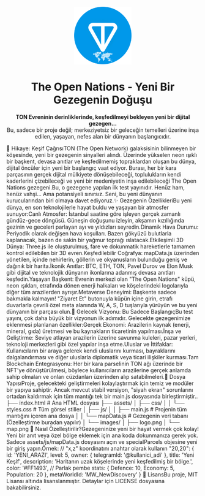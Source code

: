<p align="center"><img src="assets/images/logo.png" alt="The Open Nations Logosu" width="150"></p><h1 align="center">The Open Nations - Yeni Bir Gezegenin Doğuşu</h1><p align="center"><strong>TON Evreninin derinliklerinde, keşfedilmeyi bekleyen yeni bir dijital gezegen...</strong><br>Bu, sadece bir proje değil; merkeziyetsiz bir geleceğin temelleri üzerine inşa edilen, yaşayan, nefes alan bir dünyanın başlangıcıdır.</p>📖 Hikaye: Keşif ÇağrısıTON (The Open Network) galaksisinin bilinmeyen bir köşesinde, yeni bir gezegenin sinyalleri alındı. Üzerinde yükselen neon ışıklı bir başkent, devasa anıtlar ve keşfedilmemiş topraklardan oluşan bu dünya, dijital öncüler için yeni bir başlangıç vaat ediyor. Burası, her bir kara parçasının gerçek dijital mülkiyete dönüşebileceği, toplulukların kendi kaderlerini çizebileceği ve yeni bir medeniyetin inşa edilebileceği The Open Nations gezegeni.Bu, o gezegene yapılan ilk test yayınıdır. Henüz ham, henüz vahşi... Ama potansiyeli sınırsız. Seni, bu yeni dünyanın kurucularından biri olmaya davet ediyoruz.✨ Gezegenin ÖzellikleriBu yeni dünya, en son teknolojilerle hayat buldu ve yaşayan bir atmosfer sunuyor:Canlı Atmosfer: İstanbul saatine göre işleyen gerçek zamanlı gündüz-gece döngüsü. Güneşin doğuşunu izleyin, akşamın kızıllığında gezinin ve geceleri parlayan ayı ve yıldızları seyredin.Dinamik Hava Durumu: Periyodik olarak değişen hava koşulları. Bazen gökyüzü bulutlarla kaplanacak, bazen de sakin bir yağmur toprağı ıslatacak.Etkileşimli 3D Dünya: Three.js ile oluşturulmuş, fare ve dokunmatik hareketlerle tamamen kontrol edilebilen bir 3D evren.Keşfedilebilir Coğrafya: mapData.js üzerinden yönetilen, içinde nehirlerin, göllerin ve okyanusların bulunduğu geniş ve dağınık bir harita.İkonik Anıtlar: BTC, ETH, TON, Pavel Durov ve Elon Musk gibi dijital ve teknolojik dünyanın ikonlarına adanmış devasa anıtları keşfedin.Yaşayan Başkent: Evrenin merkezi olan "The Open Nations" küpü, neon ışıkları, etrafında dönen enerji halkaları ve köşelerindeki logolarıyla diğer tüm arazilerden ayrışır.Metaverse Deneyimi: Başkente sadece bakmakla kalmayın! "Ziyaret Et" butonuyla küpün içine girin, etrafı duvarlarla çevrili özel meta alanında W, A, S, D tuşlarıyla yürüyün ve bu yeni dünyanın bir parçası olun.🔮 Gelecek Vizyonu: Bu Sadece BaşlangıçBu test yayını, çok daha büyük bir vizyonun ilk adımıdır. Gelecekte gezegenimize eklenmesi planlanan özellikler:Gerçek Ekonomi: Arazilerin kaynak (enerji, mineral, gıda) üretmesi ve bu kaynakların ticaretinin yapılması.İnşa ve Geliştirme: Seviye atlayan arazilerin üzerine savunma kuleleri, pazar yerleri, teknoloji merkezleri gibi özel yapılar inşa etme.Uluslar ve İttifaklar: Kullanıcıların bir araya gelerek kendi uluslarını kurması, bayraklarını dalgalandırması ve diğer uluslarla diplomatik veya ticari ilişkiler kurması.Tam Blockchain Entegrasyonu: Her bir kara parselinin TON ağı üzerinde bir NFT'ye dönüştürülmesi, böylece kullanıcıların arazilerine gerçek anlamda sahip olmaları ve onları cüzdanları üzerinden alıp satabilmeleri.📂 Dosya YapısıProje, gelecekteki geliştirmeleri kolaylaştırmak için temiz ve modüler bir yapıya sahiptir. Ancak mevcut stabil versiyon, "siyah ekran" sorunlarını ortadan kaldırmak için tüm mantığı tek bir main.js dosyasında birleştirmiştir..
├── index.html              # Ana HTML dosyası
├── assets/
│   ├── css/
│   │   └── styles.css      # Tüm görsel stiller
│   ├── js/
│   │   ├── main.js         # Projenin tüm mantığını içeren ana dosya
│   │   └── mapData.js      # Gezegenin veri tabanı (Özelleştirme buradan yapılır)
│   └── images/
│       ├── logo.png
│       └── map.png
🔧 Nasıl Özelleştirilir?Gezegeninize yeni bir hayat vermek çok kolay! Yeni bir anıt veya özel bölge eklemek için ana koda dokunmanıza gerek yok. Sadece assets/js/mapData.js dosyasını açın ve specialParcels objesine yeni bir giriş yapın.Örnek:  // "x,z" koordinatını anahtar olarak kullanın
  "20,20": {
    id: 'YENI_ARAZI',
    level: 5,
    owner: { telegramId: '@kullanici_adi' },
    title: 'Yeni Keşif',
    description: 'Haritanın uzak köşelerinde yeni keşfedilmiş bir bölge.',
    color: '#FF1493', // Parlak pembe
    stats: { Defence: 10, Economy: 5, Population: 20 },
    metaWorldId: 'MW_NewDiscovery'
  }
📜 LisansBu proje, MIT Lisansı altında lisanslanmıştır. Detaylar için LICENSE dosyasına bakabilirsiniz.<p align="center"><strong>
